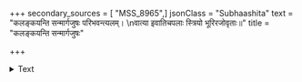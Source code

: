 +++
secondary_sources = [ "MSS_8965",]
jsonClass = "Subhaashita"
text = "कलङ्कयन्ति सन्मार्गजुषः परिभवन्त्यलम्।  \nवात्या इवातिचपलाः स्त्रियो भूरिरजोवृताः॥"
title = "कलङ्कयन्ति सन्मार्गजुषः"

+++

<details><summary>Text</summary>

कलङ्कयन्ति सन्मार्गजुषः परिभवन्त्यलम्।  
वात्या इवातिचपलाः स्त्रियो भूरिरजोवृताः॥
</details>
